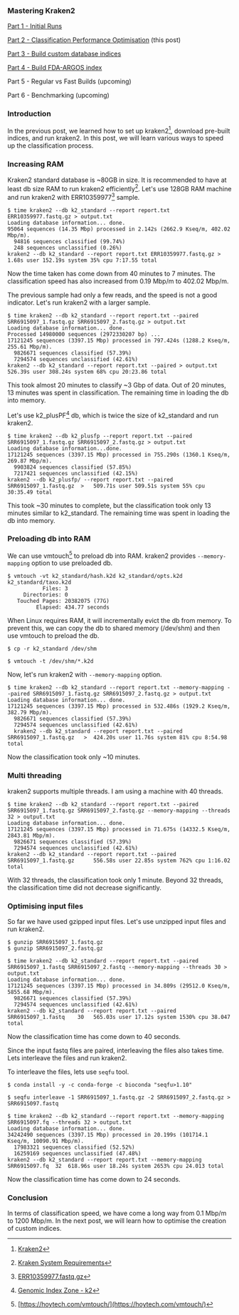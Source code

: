 <!--
.. title: Mastering Kraken2 - Part 2 - Performance Optimisation
.. slug: mastering-kraken2-performance-optimisation
.. date: 2024-07-28 10:51:30 UTC+05:30
.. tags: bioinformatics, metagenomics, kraken2, devops
.. category: 
.. link: 
.. description: How to speed up kraken2 classification process
.. type: text
-->

### Mastering Kraken2 

[Part 1 - Initial Runs](/2024/07/mastering-kraken2-initial-runs.html)

[Part 2 - Classification Performance Optimisation](/2024/07/mastering-kraken2-performance-optimisation.html) (this post)

[Part 3 - Build custom database indices](/2024/07/mastering-kraken2-build-custom-db.html)

[Part 4 - Build FDA-ARGOS index](/2024/08/mastering-kraken2-fda-argos-index.html) 

Part 5 - Regular vs Fast Builds (upcoming)

Part 6 - Benchmarking (upcoming)


### Introduction

In the previous post, we learned how to set up kraken2[^k2], download pre-built indices, and run kraken2. In this post, we will learn various ways to speed up the classification process.


### Increasing RAM

Kraken2 standard database is ~80GB in size. It is recommended to have at least db size RAM to run kraken2 efficiently[^ksr]. Let's use 128GB RAM machine and run kraken2 with ERR10359977[^err] sample.

```shell
$ time kraken2 --db k2_standard --report report.txt ERR10359977.fastq.gz > output.txt
Loading database information... done.
95064 sequences (14.35 Mbp) processed in 2.142s (2662.9 Kseq/m, 402.02 Mbp/m).
  94816 sequences classified (99.74%)
  248 sequences unclassified (0.26%)
kraken2 --db k2_standard --report report.txt ERR10359977.fastq.gz >   1.68s user 152.19s system 35% cpu 7:17.55 total
```

Now the time taken has come down from 40 minutes to 7 minutes. The classification speed has also increased from 0.19 Mbp/m to 402.02 Mbp/m.

The previous sample had only a few reads, and the speed is not a good indicator. Let's run kraken2 with a larger sample.

```shell
$ time kraken2 --db k2_standard --report report.txt --paired SRR6915097_1.fastq.gz SRR6915097_2.fastq.gz > output.txt
Loading database information... done.
Processed 14980000 sequences (2972330207 bp) ...
17121245 sequences (3397.15 Mbp) processed in 797.424s (1288.2 Kseq/m, 255.61 Mbp/m).
  9826671 sequences classified (57.39%)
  7294574 sequences unclassified (42.61%)
kraken2 --db k2_standard --report report.txt --paired > output.txt  526.39s user 308.24s system 68% cpu 20:23.86 total
```

This took almost 20 minutes to classify ~3 Gbp of data. Out of 20 minutes, 13 minutes was spent in classification. The remaining time in loading the db into memory.

Let's use k2_plusPF[^k2p] db, which is twice the size of k2_standard and run kraken2.

```shell
$ time kraken2 --db k2_plusfp --report report.txt --paired SRR6915097_1.fastq.gz SRR6915097_2.fastq.gz > output.txt
Loading database information...done.
17121245 sequences (3397.15 Mbp) processed in 755.290s (1360.1 Kseq/m, 269.87 Mbp/m).
  9903824 sequences classified (57.85%)
  7217421 sequences unclassified (42.15%)
kraken2 --db k2_plusfp/ --report report.txt --paired SRR6915097_1.fastq.gz  >   509.71s user 509.51s system 55% cpu 30:35.49 total
```

This took ~30 minutes to complete, but the classification took only 13 minutes similar to k2_standard. The remaining time was spent in loading the db into memory.

### Preloading db into RAM

We can use vmtouch[^vmt] to preload db into RAM. kraken2 provides `--memory-mapping` option to use preloaded db. 

```shell
$ vmtouch -vt k2_standard/hash.k2d k2_standard/opts.k2d k2_standard/taxo.k2d
           Files: 3
     Directories: 0
   Touched Pages: 20382075 (77G)
         Elapsed: 434.77 seconds
```

When Linux requires RAM, it will incrementally evict the db from memory. To prevent this, we can copy the db to shared memory (/dev/shm) and then use vmtouch to preload the db.

```shell
$ cp -r k2_standard /dev/shm

$ vmtouch -t /dev/shm/*.k2d
```

Now, let's run kraken2 with `--memory-mapping` option.

```shell
$ time kraken2 --db k2_standard --report report.txt --memory-mapping --paired SRR6915097_1.fastq.gz SRR6915097_2.fastq.gz > output.txt
Loading database information... done.
17121245 sequences (3397.15 Mbp) processed in 532.486s (1929.2 Kseq/m, 382.79 Mbp/m).
  9826671 sequences classified (57.39%)
  7294574 sequences unclassified (42.61%)
  kraken2 --db k2_standard --report report.txt --paired SRR6915097_1.fastq.gz   >  424.20s user 11.76s system 81% cpu 8:54.98 total
```

Now the classification took only ~10 minutes.

### Multi threading

kraken2 supports multiple threads. I am using a machine with 40 threads.

```shell
$ time kraken2 --db k2_standard --report report.txt --paired SRR6915097_1.fastq.gz SRR6915097_2.fastq.gz --memory-mapping --threads 32 > output.txt
Loading database information... done.
17121245 sequences (3397.15 Mbp) processed in 71.675s (14332.5 Kseq/m, 2843.81 Mbp/m).
  9826671 sequences classified (57.39%)
  7294574 sequences unclassified (42.61%)
kraken2 --db k2_standard --report report.txt --paired SRR6915097_1.fastq.gz      556.58s user 22.85s system 762% cpu 1:16.02 total
```

With 32 threads, the classification took only 1 minute. Beyond 32 threads, the classification time did not decrease significantly.


### Optimising input files

So far we have used gzipped input files. Let's use unzipped input files and run kraken2.

```shell
$ gunzip SRR6915097_1.fastq.gz
$ gunzip SRR6915097_2.fastq.gz

$ time kraken2 --db k2_standard --report report.txt --paired SRR6915097_1.fastq SRR6915097_2.fastq --memory-mapping --threads 30 > output.txt
Loading database information... done.
17121245 sequences (3397.15 Mbp) processed in 34.809s (29512.0 Kseq/m, 5855.68 Mbp/m).
  9826671 sequences classified (57.39%)
  7294574 sequences unclassified (42.61%)
kraken2 --db k2_standard --report report.txt --paired SRR6915097_1.fastq    30   565.03s user 17.12s system 1530% cpu 38.047 total
```

Now the classification time has come down to 40 seconds.

Since the input fastq files are paired, interleaving the files also takes time. Lets interleave the files and run kraken2.

To interleave the files, lets use `seqfu` tool.

```shell
$ conda install -y -c conda-forge -c bioconda "seqfu>1.10"

$ seqfu interleave -1 SRR6915097_1.fastq.gz -2 SRR6915097_2.fastq.gz > SRR6915097.fastq

$ time kraken2 --db k2_standard --report report.txt --memory-mapping SRR6915097.fq --threads 32 > output.txt
Loading database information... done.
34242490 sequences (3397.15 Mbp) processed in 20.199s (101714.1 Kseq/m, 10090.91 Mbp/m).
  17983321 sequences classified (52.52%)
  16259169 sequences unclassified (47.48%)
kraken2 --db k2_standard --report report.txt --memory-mapping SRR6915097.fq  32  618.96s user 18.24s system 2653% cpu 24.013 total
```

Now the classification time has come down to 24 seconds. 

### Conclusion

In terms of classification speed, we have come a long way from 0.1 Mbp/m to 1200 Mbp/m. In the next post, we will learn how to optimise the creation of custom indices.


[^k2]: [Kraken2](https://ccb.jhu.edu/software/kraken2/)

[^ksr]: [Kraken System Requirements](https://github.com/DerrickWood/kraken2/blob/master/docs/MANUAL.markdown#system-requirements)

[^err]: [ERR10359977.fastq.gz](ftp://ftp.sra.ebi.ac.uk/vol1/fastq/ERR103/077/ERR10359977/ERR10359977.fastq.gz)

[^k2p]: [Genomic Index Zone - k2](https://benlangmead.github.io/aws-indexes/k2)

[^vmt]: [https://hoytech.com/vmtouch/](https://hoytech.com/vmtouch/)
